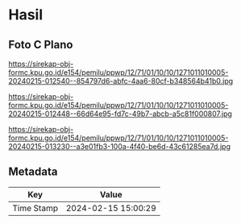 # Hasil

## Foto C Plano

https://sirekap-obj-formc.kpu.go.id/e154/pemilu/ppwp/12/71/01/10/10/1271011010005-20240215-012540--854797d6-abfc-4aa6-80cf-b348564b41b0.jpg

https://sirekap-obj-formc.kpu.go.id/e154/pemilu/ppwp/12/71/01/10/10/1271011010005-20240215-012448--66d64e95-fd7c-49b7-abcb-a5c81f000807.jpg

https://sirekap-obj-formc.kpu.go.id/e154/pemilu/ppwp/12/71/01/10/10/1271011010005-20240215-013230--a3e01fb3-100a-4f40-be6d-43c61285ea7d.jpg


## Metadata

| Key        | Value               |
| ---------- | ------------------- |
| Time Stamp | 2024-02-15 15:00:29 |



